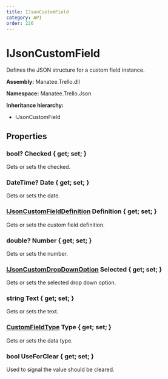 ```yaml
---
title: IJsonCustomField
category: API
order: 226
---
```


# IJsonCustomField

Defines the JSON structure for a custom field instance.

**Assembly:** Manatee.Trello.dll

**Namespace:** Manatee.Trello.Json

**Inheritance hierarchy:**

- IJsonCustomField

## Properties

### bool? Checked { get; set; }

Gets or sets the checked.

### DateTime? Date { get; set; }

Gets or sets the date.

### [IJsonCustomFieldDefinition](IJsonCustomFieldDefinition#ijsoncustomfielddefinition) Definition { get; set; }

Gets or sets the custom field definition.

### double? Number { get; set; }

Gets or sets the number.

### [IJsonCustomDropDownOption](IJsonCustomDropDownOption#ijsoncustomdropdownoption) Selected { get; set; }

Gets or sets the selected drop down option.

### string Text { get; set; }

Gets or sets the text.

### [CustomFieldType](CustomFieldType#customfieldtype) Type { get; set; }

Gets or sets the data type.

### bool UseForClear { get; set; }

Used to signal the value should be cleared.

